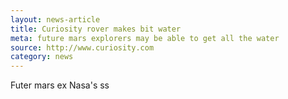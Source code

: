 ```yaml
---
layout: news-article
title: Curiosity rover makes bit water
meta: future mars explorers may be able to get all the water
source: http://www.curiosity.com
category: news
---
```


Futer mars ex
Nasa's ss